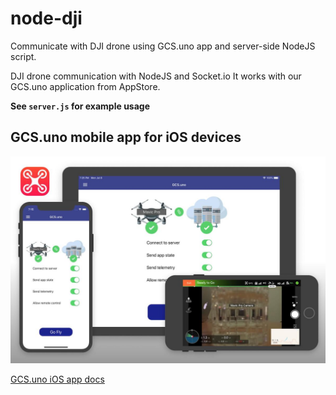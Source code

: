 # node-dji

Communicate with DJI drone using GCS.uno app and server-side NodeJS script.

DJI drone communication with NodeJS and Socket.io
It works with our GCS.uno application from AppStore.


**See `server.js` for example usage**


## GCS.uno mobile app for iOS devices

![GCS.uno_iOS_app](images/iOS_app_preview.jpg)

[GCS.uno iOS app docs](https://docs.gcs.uno/GCS_uno_iOS_app/)
